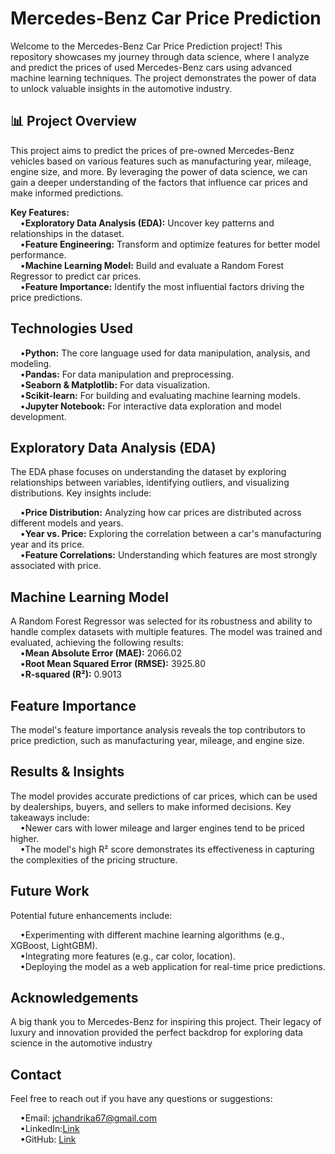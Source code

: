 #  Mercedes-Benz Car Price Prediction


Welcome to the Mercedes-Benz Car Price Prediction project! This repository showcases my journey through data science, where I analyze and predict the prices of used Mercedes-Benz cars using advanced machine learning techniques. The project demonstrates the power of data to unlock valuable insights in the automotive industry.

## 📊 Project Overview
This project aims to predict the prices of pre-owned Mercedes-Benz vehicles based on various features such as manufacturing year, mileage, engine size, and more. By leveraging the power of data science, we can gain a deeper understanding of the factors that influence car prices and make informed predictions.


**Key Features:**<br>
&nbsp;&nbsp;&nbsp;&nbsp;•**Exploratory Data Analysis (EDA):** Uncover key patterns and relationships in the dataset.<br>
&nbsp;&nbsp;&nbsp;&nbsp;•**Feature Engineering:** Transform and optimize features for better model performance.<br>
&nbsp;&nbsp;&nbsp;&nbsp;•**Machine Learning Model:** Build and evaluate a Random Forest Regressor to predict car prices.<br>
&nbsp;&nbsp;&nbsp;&nbsp;•**Feature Importance:** Identify the most influential factors driving the price predictions.<br>

## Technologies Used
&nbsp;&nbsp;&nbsp;&nbsp;•**Python:** The core language used for data manipulation, analysis, and modeling.<br>
&nbsp;&nbsp;&nbsp;&nbsp;•**Pandas:** For data manipulation and preprocessing.<br>
&nbsp;&nbsp;&nbsp;&nbsp;•**Seaborn & Matplotlib:** For data visualization.<br>
&nbsp;&nbsp;&nbsp;&nbsp;•**Scikit-learn:** For building and evaluating machine learning models.<br>
&nbsp;&nbsp;&nbsp;&nbsp;•**Jupyter Notebook:** For interactive data exploration and model development.<br>

## Exploratory Data Analysis (EDA)
The EDA phase focuses on understanding the dataset by exploring relationships between variables, identifying outliers, and visualizing distributions. Key insights include:

&nbsp;&nbsp;&nbsp;&nbsp;•**Price Distribution:** Analyzing how car prices are distributed across different models and years.<br>
&nbsp;&nbsp;&nbsp;&nbsp;•**Year vs. Price:** Exploring the correlation between a car's manufacturing year and its price.<br>
&nbsp;&nbsp;&nbsp;&nbsp;•**Feature Correlations:** Understanding which features are most strongly associated with price.<br>

## Machine Learning Model
A Random Forest Regressor was selected for its robustness and ability to handle complex datasets with multiple features. The model was trained and evaluated, achieving the following results:<br>
&nbsp;&nbsp;&nbsp;&nbsp;•**Mean Absolute Error (MAE):** 2066.02<br>
&nbsp;&nbsp;&nbsp;&nbsp;•**Root Mean Squared Error (RMSE):** 3925.80<br>
&nbsp;&nbsp;&nbsp;&nbsp;•**R-squared (R²):** 0.9013<br>

## Feature Importance
The model's feature importance analysis reveals the top contributors to price prediction, such as manufacturing year, mileage, and engine size.

## Results & Insights
The model provides accurate predictions of car prices, which can be used by dealerships, buyers, and sellers to make informed decisions. Key takeaways include:<br>
&nbsp;&nbsp;&nbsp;&nbsp;•Newer cars with lower mileage and larger engines tend to be priced higher.<br>
&nbsp;&nbsp;&nbsp;&nbsp;•The model's high R² score demonstrates its effectiveness in capturing the complexities of the pricing structure.

## Future Work
Potential future enhancements include:<br>

&nbsp;&nbsp;&nbsp;&nbsp;•Experimenting with different machine learning algorithms (e.g., XGBoost, LightGBM).<br>
&nbsp;&nbsp;&nbsp;&nbsp;•Integrating more features (e.g., car color, location).<br>
&nbsp;&nbsp;&nbsp;&nbsp;•Deploying the model as a web application for real-time price predictions.<br>
## Acknowledgements
A big thank you to Mercedes-Benz for inspiring this project. Their legacy of luxury and innovation provided the perfect backdrop for exploring data science in the automotive industry
## Contact
Feel free to reach out if you have any questions or suggestions:

&nbsp;&nbsp;&nbsp;&nbsp;•Email: jchandrika67@gmail.com<br>
&nbsp;&nbsp;&nbsp;&nbsp;•LinkedIn:[Link]( https://www.linkedin.com/in/chandrika-j-0b1a98238?utm_source=share&utm_campaign=share_via&utm_content=profile&utm_medium=android_app) <br>
&nbsp;&nbsp;&nbsp;&nbsp;•GitHub: [Link](https://github.com/Chandrikajoshi123)
